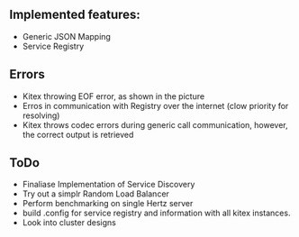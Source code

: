 ## Implemented features:
* Generic JSON Mapping
* Service Registry

## Errors
* Kitex throwing EOF error, as shown in the picture
* Erros in communication with Registry over the internet (clow priority for resolving)
* Kitex throws codec errors during generic call communication, however, the correct output is retrieved

## ToDo
* Finaliase Implementation of Service Discovery
* Try out a simplr Random Load Balancer
* Perform benchmarking on single Hertz server
* build .config for service registry and information with all kitex instances.
* Look into cluster designs
